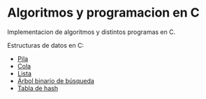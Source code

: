 # Algoritmos y programacion en C

Implementacion de algoritmos y distintos programas en C.

Estructuras de datos en C:

- [Pila](https://github.com/P-Jonathan/Algortimos-y-programacion-en-C/tree/master/Estructuras%20de%20datos/TDA%20Pila)
- [Cola](https://github.com/P-Jonathan/Algortimos-y-programacion-en-C/tree/master/Estructuras%20de%20datos/TDA%20Cola)
- [Lista](https://github.com/P-Jonathan/Algortimos-y-programacion-en-C/tree/master/Estructuras%20de%20datos/TDA%20Lista)
- [Árbol binario de búsqueda](https://github.com/P-Jonathan/Algortimos-y-programacion-en-C/tree/master/Estructuras%20de%20datos/TDA%20ABB)
- [Tabla de hash](https://github.com/P-Jonathan/Algortimos-y-programacion-en-C/tree/master/Estructuras%20de%20datos/TDA%20Hash)
